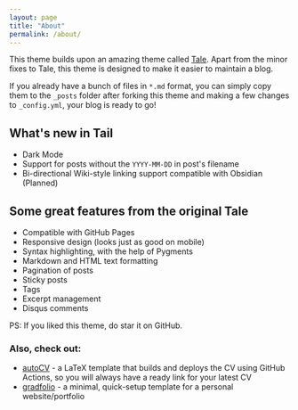 ```yaml
---
layout: page
title: "About"
permalink: /about/
---
```


This theme builds upon an amazing theme called [Tale](https://github.com/chesterhow/tale). Apart from the minor fixes to Tale, this theme is designed to make it easier to maintain a blog.

If you already have a bunch of files in `*.md` format, you can simply copy them to the `_posts` folder after forking this theme and making a few changes to `_config.yml`, your blog is ready to go!

## What's new in Tail

- Dark Mode
- Support for posts without the `YYYY-MM-DD` in post's filename
- Bi-directional Wiki-style linking support compatible with Obsidian (Planned)

## Some great features from the original Tale

- Compatible with GitHub Pages
- Responsive design (looks just as good on mobile)
- Syntax highlighting, with the help of Pygments
- Markdown and HTML text formatting
- Pagination of posts
- Sticky posts
- Tags
- Excerpt management
- Disqus comments

PS: If you liked this theme, do star it on GitHub.

### Also, check out:

- [autoCV](https://github.com/jitinnair1/autocv) - a LaTeX template that builds and deploys the CV using GitHub Actions, so you will always have a ready link for your latest CV
- [gradfolio](https://github.com/jitinnair1/gradfolio) - a minimal, quick-setup template for a personal website/portfolio
